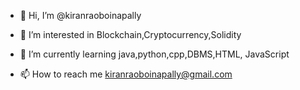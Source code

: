 - 👋 Hi, I’m @kiranraoboinapally
- 👀 I’m interested in Blockchain,Cryptocurrency,Solidity
- 🌱 I’m currently learning java,python,cpp,DBMS,HTML, JavaScript 

- 📫 How to reach me kiranraoboinapally@gmail.com

<!---
kiranraoboinapally/kiranraoboinapally is a ✨ special ✨ repository because its `README.md` (this file) appears on your GitHub profile.
You can click the Preview link to take a look at your changes.
--->
